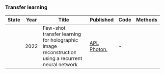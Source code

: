 ### Transfer learning
| State|Year|Title | Published  | Code       | Methods |
|-------|-------| ----- | ----- | ------- | ------- |
||2022|Few-shot transfer learning for holographic image reconstruction using a recurrent neural network|[APL Photon.](-)|-||
